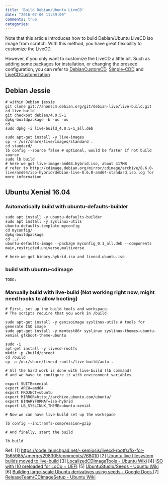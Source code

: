 ```yaml
---
title: 'Build Debian/Ubuntu LiveCD'
date: "2016-07-06 11:39:00"
comments: true
categories: 
---
```

Note that this article introduces how to build Debian/Ubuntu LiveCD iso image from scratch. With this method, you have great flexibility to customize the LiveCD.

However, if you only want to customize the LiveCD a little bit. Such as adding some packages for installation, or changing the preseed configuration, you can refer to [DebianCustomCD](https://wiki.debian.org/DebianCustomCD), [Simple-CDD](https://wiki.debian.org/Simple-CDD/Howto) and [LiveCDCustomization](https://help.ubuntu.com/community/LiveCDCustomization)

## Debian Jessie
```
# within Debian jessie
git clone git://anonscm.debian.org/git/debian-live/live-build.git
cd live-build
git checkout debian/4.0.5-1
dpkg-buildpackage -b -uc -us
cd ..
sudo dpkg -i live-build_4.0.5-1_all.deb

sudo apt-get install -y live-images
cp -r /usr/share/live/images/standard .
cd standard/
lb config --source false # optional, would be faster if not build source
sudo lb build
# here we got live-image-amd64.hybrid.iso, about 417MB
# refer to http://cdimage.debian.org/mirror/cdimage/archive/8.6.0-live/amd64/iso-hybrid/debian-live-8.6.0-amd64-standard.iso.log for more information
```

## Ubuntu Xenial 16.04

### Automatically build with ubuntu-defaults-builder
```
sudo apt install -y ubuntu-defaults-builder
sudo apt install -y syslinux-utils
ubuntu-defaults-template myconfig
cd myconfig/
dpkg-buildpackage
cd ../
ubuntu-defaults-image --package myconfig_0.1_all.deb --components main,restricted,universe,multiverse

# here we got binary.hybrid.iso and livecd.ubuntu.iso
```

### build with ubuntu-cdimage
```
TODO:
```

### Manually build with live-build (Not working right now, might need hooks to allow booting)
```
# First, set up the build tools and workspace.
# The scripts require that you work in /build

sudo apt-get install -y genisoimage syslinux-utils # tools for generate ISO image
sudo apt-get install -y memtest86+ syslinux syslinux-themes-ubuntu-xenial gfxboot-theme-ubuntu

sudo -i
apt-get install -y livecd-rootfs
mkdir -p /build/chroot
cd /build
cp -a /usr/share/livecd-rootfs/live-build/auto .

# All the hard work is done with live-build (lb command)
# and we have to configure it with environment variables

export SUITE=xenial
export ARCH=amd64
export PROJECT=ubuntu
export MIRROR=http://archive.ubuntu.com/ubuntu/
export BINARYFORMAT=iso-hybrid
export LB_SYSLINUX_THEME=ubuntu-xenial

# Now we can have live-build set up the workspace

lb config --initramfs-compression=gzip 

# And finally, start the build

lb build
```

Ref:
[1] https://code.launchpad.net/~semiosis/livecd-rootfs/fix-for-1565985/+merge/298305/comments/768010
[2] [Ubuntu live filesystem builds moved to live-build](https://lists.ubuntu.com/archives/ubuntu-devel/2011-June/033458.html)
[3] [LocalizedCDImageTools - Ubuntu Wiki](https://wiki.ubuntu.com/DesktopTeam/Specs/Oneiric/LocalizedCDImageTools)
[4] [ISO with l10 preloaded for LoCo + UEFI](http://summit.ubuntu.com/uos-1411/meeting/22380/development-1411-iso-l10n-uefi/)
[5] [UbuntuStudio/Seeds - Ubuntu Wiki](https://wiki.ubuntu.com/UbuntuStudio/Seeds)
[6] [Building large-scale Ubuntu derivatives using seeds - Google Docs
](https://docs.google.com/document/d/1RPPF14h1Sw2gQjGTuZjUIlNHnGrafS8ekhFjJM9MT00/edit#)
[7] [ReleaseTeam/CDImageSetup - Ubuntu Wiki](https://wiki.ubuntu.com/ReleaseTeam/CDImageSetup)